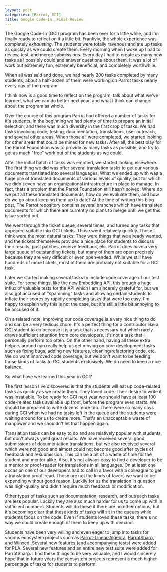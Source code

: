 ```yaml
---
layout: post
categories: [Parrot, GCI]
Title: Google Code-In, Final Review
---
```


The Google Code-In (GCI) program has been over for a little while, and I'm
finally ready to reflect on it a little bit. Frankyly, the whole experience
was completely *exhausting*. The students were totally ravenous and ate up
tasks as quickly as we could create them. Every morning when I woke up I had
to review, test, and merge submissions. Every day I had to create as many new
tasks as I possibly could and answer questions about them. It was a lot of
work but extremely fun, extremely beneficial, and completely worthwhile.

When all was said and done, we had nearly 200 tasks completed by many
students, about a half-dozen of them were working on Parrot tasks nearly every
day of the program.

I think now is a good time to reflect on the program, talk about what we've
learned, what we can do better next year, and what I think can change about
the program as whole.

Over the course of this program Parrot had offered a number of tasks for it's
students. In the beginning we had plenty of time to prepare an initial
selection, and there was much diversity in the first crop of tasks: We had
tasks involving code, testing, documentation, translations, user outreach, and
several other areas. When those all were completed, we started looking for
other areas that could be mined for new tasks. After all, the best play for
the Parrot Foundation was to provide as many tasks as possible, and try to get
as much "free" work out of the students as we could.

After the initial batch of tasks was emptied, we started looking elsewhere.
The first thing we did was offer several translation tasks to get our various
documents translated into several languages. What we ended up with was a huge
pile of translated documents of various levels of quality, but for which we
didn't even have an organizational infrastructure in place to manage. In fact,
thats a problem that the Parrot Foundation still hasn't solved: Where do we
put all these translated documents, how do we evaluate them, and how do we go
about keeping them up to date? At the time of writing this blog post, The
Parrot repository contains several branches which have translated documents
for which there are currently no plans to merge until we get this issue sorted
out.

We went through the ticket queue, several times, and turned any tasks that
appeared suitable into GCI tickets. Those went relatively quickly. These I
think were the most natural tasks: They were things that we already wanted,
and the tickets themselves provided a nice place for students to discuss their
results, post patches, receive feedback, etc. Parrot does have a very large
queue of outstanding tickets, but many of them are open precisely because they
are very difficult or even open-ended. While we still have hundreds of more
tickets, most of them are probably not suitable for a GCI task.

Later we started making several tasks to include code coverage of our test
suite. For some things, like the new Embedding API, this brough a huge influx
of valuable tests for the API which I am sincerely grateful for, but we also
got accused of "spamming" tasks and allowing certain students to inflate their
scores by rapidly completing tasks that were too easy. I'm happy to explain
why this is not the case, but it's still a little bit annoying to be accused
of it.

On a related note, improving our code coverage is a very nice thing to do and
can be a very tedious chore. It's a perfect thing for a contributor like a GCI
student to do because it is a task that is necessary but which rarely draws
sufficient attention from core developers. It's not a task that I personally
perform too often. On the other hand, having all these extra helpers around
can really help us get moving on core development tasks such as fixing bugs,
adding new features, cleaning/refactoring code, etc. We do want improved code
coverage, but we don't want to be feeding those kinds of tasks to GCI students
exclusively. We do need to keep a nice balance.

So what have we learned this year in GCI?

The first lesson I've discovered is that the students will eat up code-related
tasks as quickly as we create them. They loved code. Their desire to write it
was insatiable. To be ready for GCI next year we should have at least 100
code-related tasks available up front, before the program even starts. We
should be prepared to write dozens more too. There were so many days during
GCI when we had no tasks left in the queue and the students were waiting
around for us to create more. That's an unacceptable waste of manpower and we
shouldn't let that happen again.

Translation tasks can be easy to do and are relatively popular with students,
but don't always yield great results. We have received several good
submissions of documentation translations, but we also received several which
were not good and almost could not become good after cycles of feedback and
resubmission. This can be a bit of a waste of time for the student and mentor
alike. Also, it's not always easy to find a developer to be a mentor or
proof-reader for translations in all languages. On at least one occasion one
of our developers had to call in a favor with a colleague to get a translation
proof-read. Those are not the kinds of favors we want to be expending without
good reason. Luckily for us the translation in question was high-quality and
didn't require much feedback or modification.

Other types of tasks such as documentation, research, and outreach tasks are
less popular. Luckily they are also much harder for us to come up with in
sufficient numbers. Students will do these if there are no other options, but
it's becoming clear that these kinds of tasks will sit in the queues while
students focus on the code. Even if students loved these tasks, there's no way
we could create enough of them to keep up with demand.

Students have been very willing and even eager to jump into tasks for various
ecosystem projects such as [Parrot-Linear-Algebra][pla], [ParrotSharp][ps],
and [Winxed][]. Several new features (and accompanying tests) were added for
PLA. Several new features and an entire new test suite were added for
ParrotSharp. I find these things to be very valuable, and I would sincerely
hope that in future years the ecosystem projects represent a much higher
percentage of tasks for students to perform.

[pla]: http://github.com/Whiteknight/parrot-linear-algebra
[ps]: http://github.com/Whiteknight/parrotsharp
[Winxed]: http://code.google.com/p/winxed

